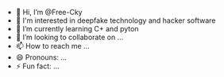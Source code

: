 - 👋 Hi, I’m @Free-Cky
- 👀 I'm interested in deepfake technology and hacker software
- 🌱 I’m currently learning С+ and pyton 
- 💞️ I’m looking to collaborate on ...
- 📫 How to reach me ...
- 😄 Pronouns: ...
- ⚡ Fun fact: ...

<!---
Free-Cky/Free-Cky is a ✨ special ✨ repository because its `README.md` (this file) appears on your GitHub profile.
You can click the Preview link to take a look at your changes.
--->
